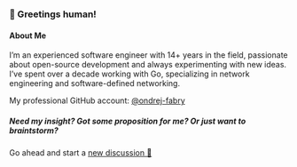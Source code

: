 ### :wave: Greetings human!

#### About Me

I’m an experienced software engineer with 14+ years in the field, passionate about open-source development and always experimenting with new ideas. I’ve spent over a decade working with Go, specializing in network engineering and software-defined networking. 

My professional GitHub account: [@ondrej-fabry](https://github.com/ondrej-fabry)

##### Need my insight? Got some proposition for me? Or just want to braintstorm?
Go ahead and start a [new discussion 💬](https://github.com/ondrajz/ondrajz/discussions/new) 

<!--
**ofabry/ofabry** is a ✨ _special_ ✨ repository because its `README.md` (this file) appears on your GitHub profile.

Here are some ideas to get you started:

- 🔭 I’m currently working on ...
- 🌱 I’m currently learning ...
- 👯 I’m looking to collaborate on ...
- 🤔 I’m looking for help with ...
- 💬 Ask me about ...
- 📫 How to reach me: ...
- 😄 Pronouns: ...
- ⚡ Fun fact: ...
-->

